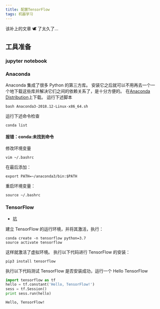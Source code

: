 ```yaml
---
title: 配置TensorFlow
tags: 机器学习
---
```


该补上的文章 🕊 了太久了…

## 工具准备

### jupyter notebook

### Anaconda

Anaconda 集成了很多 Python 的第三方库。 安装它之后就可以不用再去一个一个地下载这些库并解决它们之间的依赖关系了，是十分方便的。
在[Anaconda Distribution](https://www.anaconda.com/distribution/)上下载。
运行下述脚本

```
bash Anaconda3-2018.12-Linux-x86_64.sh
```

运行下述命令检查

```
conda list
```

#### 报错：conda:未找到命令

修改环境变量

```
vim ~/.bashrc
```

在最后添加：

```
export PATH=~/anaconda3/bin:$PATH
```

重启环境变量：

```
source ~/.bashrc
```

### TensorFlow

- [坑](https://my.oschina.net/lupeng/blog/2986495)

建立 TensorFlow 的运行环境，并将其激活，执行：

```
conda create -n tensorflow python=3.7
source activate tensorflow
```

这样就激活了虚拟环境。
执行以下代码进行 TensorFlow 的安装：

```
pip3 install tensorflow
```

执行以下代码测试 TensorFlow 是否安装成功，运行一个 Hello TensorFlow

```python
import tensorflow as tf
hello = tf.constant('Hello, TensorFlow!')
sess = tf.Session()
print sess.run(hello)
```

```
Hello, TensorFlow!
```
